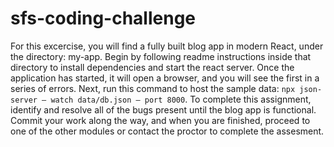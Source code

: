 # sfs-coding-challenge

For this excercise, you will find a fully built blog app in modern React, under the directory: my-app. Begin by following readme instructions inside that directory to install dependencies and start the react server. Once the application has started, it will open a browser, and you will see the first in a series of errors. Next, run this command to host the sample data: `npx json-server — watch data/db.json — port 8000`. To complete this assignment, identify and resolve all of the bugs present until the blog app is functional. Commit your work along the way, and when you are finished, proceed to one of the other modules or contact the proctor to complete the assesment.
